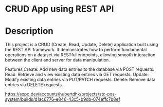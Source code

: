 # CRUD App using REST API
# Description
This project is a CRUD (Create, Read, Update, Delete) application built using the REST API framework. It demonstrates how to perform fundamental operations on a dataset via RESTful endpoints, allowing smooth interaction between the client and server for data manipulation.

Features
Create: Add new data entries to the database via POST requests.
Read: Retrieve and view existing data entries via GET requests.
Update: Modify existing data entries via PUT/PATCH requests.
Delete: Remove data entries via DELETE requests.

 https://expo.dev/accounts/hubertdhk/projects/stc-pos-system/builds/d1ac6776-e846-43c5-b9db-074effc7b8ef

